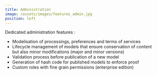 ```yaml
---
title: Administration
image: /assets/images/features_admin.jpg
position: left
---
```


Dedicated administration features :
  - Modelisation of processings, preferences and terms of services
  - Lifecycle management of models that ensure conservation of content but also minor modifications (major and minor versions)
  - Validation process before publication of a new model
  - Generation of hash code for published models to enforce proof
  - Custom roles with fine grain permissions (enterprise edition)

